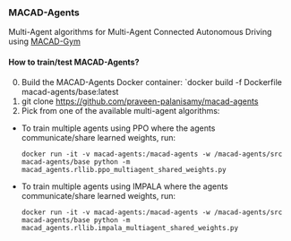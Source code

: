 ### MACAD-Agents

Multi-Agent algorithms for Multi-Agent Connected Autonomous Driving using [MACAD-Gym](https://github.com/praveen-palanisamy/macad-gym)

#### How to train/test MACAD-Agents?

0. Build the MACAD-Agents Docker container: `docker build -f Dockerfile macad-agents/base:latest
1. git clone https://github.com/praveen-palanisamy/macad-agents
2. Pick from one of the available multi-agent algorithms:

  - To train multiple agents using PPO where the agents communicate/share learned weights, run:

    `docker run -it -v macad-agents:/macad-agents -w /macad-agents/src macad-agents/base python -m macad_agents.rllib.ppo_multiagent_shared_weights.py`

  - To train multiple agents using IMPALA where the agents communicate/share learned weights, run:
  
    `docker run -it -v macad-agents:/macad-agents -w /macad-agents/src macad-agents/base python -m macad_agents.rllib.impala_multiagent_shared_weights.py`
